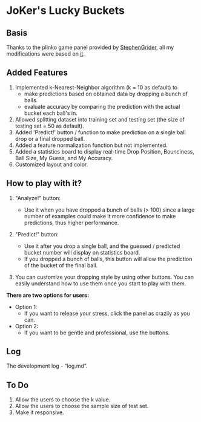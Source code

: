 # JoKer's Lucky Buckets



## Basis

Thanks to the plinko game panel provided by [StephenGrider](https://github.com/StephenGrider/MLkits), all my modifications were based on [it](https://github.com/StephenGrider/MLKits/tree/master/plinko).



## Added Features

1. Implemented k-Nearest-Neighbor algorithm (k = 10 as default) to
   * make predictions based on obtained data by dropping a bunch of balls.
   * evaluate accuracy by comparing the prediction with the actual bucket each ball's in.
2. Allowed splitting dataset into training set and testing set (the size of testing set = 50 as default).
3. Added 'Predict!' button / function to make prediction on a single ball drop or a final dropped ball.
4. Added a feature normalization function but not implemented.
5. Added a statistics board to display real-time Drop Position, Bounciness, Ball Size, My Guess, and My Accuracy.
6. Customized layout and color.



## How to play with it?

1. "Analyze!" button:

   * Use it when you have dropped a bunch of balls (> 100) since a large number of examples could make it more confidence to make predictions, thus higher performance.

2. "Predict!" button:

   * Use it after you drop a single ball, and the guessed / predicted bucket number will display on statistics board.
   * If you dropped a bunch of balls, this button will allow the prediction of the bucket of the final ball.

3. You can customize your dropping style by using other buttons. You can easily understand how to use them once you start to play with them.

   

**There are two options for users:**

* Option 1:
  * If you want to release your stress, click the panel as crazily as you can.
* Option 2:
  * If you want to be gentle and professional, use the buttons.



## Log

The development log  - “log.md”.



## To Do

1. Allow the users to choose the k value.
2. Allow the users to choose the sample size of test set.
3. Make it responsive.

